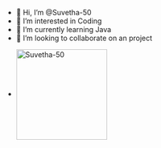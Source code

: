 - 👋 Hi, I’m @Suvetha-50
- 👀 I’m interested in Coding
- 🌱 I’m currently learning Java
- 💞️ I’m looking to collaborate on an project
- <p><img align="center" height="180em" src="https://github-readme-streak-stats.herokuapp.com/?user=Suvetha-50&theme=" alt="Suvetha-50" /></p>


<!---
Suvetha-50/Suvetha-50 is a ✨ special ✨ repository because its `README.md` (this file) appears on your GitHub profile.
You can click the Preview link to take a look at your changes.
--->

